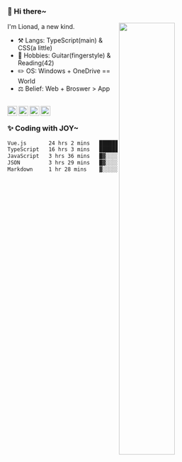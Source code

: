### 👋 Hi there~

[<img align="right" width="50%" src="https://github-readme-stats.vercel.app/api?username=Lionad-Morotar&show_icons=true">](https://metrics.lecoq.io/Lionad-Morotar?template=classic)

I'm Lionad, a new kind.

- ⚒️ Langs: TypeScript(main) & CSS(a little)
- 🎨 Hobbies: Guitar(fingerstyle) & Reading(42)
- ✏️ OS: Windows + OneDrive == World
- ⚖️ Belief: Web + Broswer > App

<br />

<a href="https://www.lionad.art">
  <img align="left" alt="lionad-art" width="22px" src="https://cdn.jsdelivr.net/npm/simple-icons@3.1.0/icons/wordpress.svg" />
</a>
<a href="#1806234223">
  <img align="left" alt="1806234223" width="22px" src="https://cdn.jsdelivr.net/npm/simple-icons@3.1.0/icons/tencentqq.svg" />
</a>
<a href="https://www.zhihu.com/people/Lionad">
  <img align="left" alt="132yse" width="22px" src="https://cdn.jsdelivr.net/npm/simple-icons@3.1.0/icons/zhihu.svg" />
</a>
<a href="https://github.com/Lionad-Morotar">
  <img align="left" alt="yisar" width="22px" src="https://cdn.jsdelivr.net/npm/simple-icons@3.1.0/icons/github.svg" />
</a>

<br />

### ✨ Coding with JOY~

<!--START_SECTION:waka-->

```txt
Vue.js       24 hrs 2 mins   ███████████▓░░░░░░░░░░░░░   46.88 %
TypeScript   16 hrs 3 mins   ███████▓░░░░░░░░░░░░░░░░░   31.33 %
JavaScript   3 hrs 36 mins   █▓░░░░░░░░░░░░░░░░░░░░░░░   07.04 %
JSON         3 hrs 29 mins   █▓░░░░░░░░░░░░░░░░░░░░░░░   06.82 %
Markdown     1 hr 28 mins    ▓░░░░░░░░░░░░░░░░░░░░░░░░   02.88 %
```

<!--END_SECTION:waka-->
